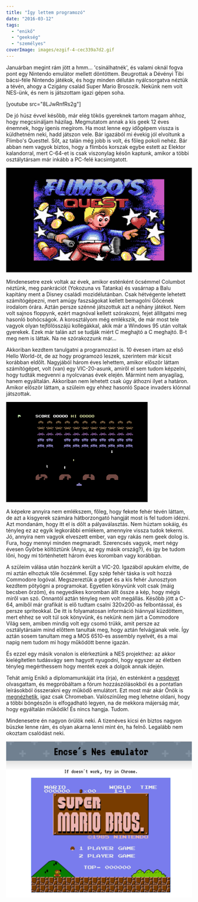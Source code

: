 ```yaml
---
title: "Így lettem programozó"
date: "2016-03-12"
tags: 
  - "enikő"
  - "geekség"
  - "személyes"
coverImage: images/ezgif-4-cec339a7d2.gif
---
```


Januárban megint rám jött a hmm... 'csinálhatnék', és valami oknál fogva pont egy Nintendo emulátor mellett döntöttem. Beugrottak a Dévényi Tibi bácsi-féle Nintendo játékok, és hogy minden délután nyálcsorgatva néztük a tévén, ahogy a Czigány család Super Mario Brosozik. Nekünk nem volt NES-ünk, és nem is játszottam igazi gépen soha.

[youtube src="8LJwRnfRs2g"]

De jó húsz évvel később, már elég tökös gyereknek tartom magam ahhoz, hogy megcsináljam házilag. Megmutatom annak a kis geek 12 éves énemnek, hogy igenis megírom. Ha most lenne egy időgépem vissza is küldhetném neki, hadd játszon vele. Bár igazából mi évekig jól elvoltunk a Flimbo's Questtel. Sőt, az talán még jobb is volt, és főleg pokoli nehéz. Bár abban nem vagyok biztos, hogy a flimbós korszak egybe estett az Elektor kalandorral, mert C-64-et is csak viszonylag későn kaptunk, amikor a többi osztálytársam már inkább a PC-felé kacsintgatott.

![flimbo.jpg](images/flimbo.jpg.jpg)

Mindenesetre ezek voltak az évek, amikor esténként öcsémmel Columbot néztünk, meg pankrációt (Yokozuna vs Tatanka) és vasárnap a Balu kapitány ment a Disney családi mozidélutánban. Csak hétvégente lehetett számítógépezni, mert amúgy faszságokat kellett bemagolni Gőcének irodalom órára. Aztán persze szénné játszottuk azt a néhány játékot. Nem volt sajnos floppynk, ezért magnóval kellett szórakozni, fejet állítgatni meg hasonló bohócságok. A korosztályom még emlékszik, de már most tele vagyok olyan tejfölösszájú kollégákkal, akik már a Windows 95 után voltak gyerekek. Ezek már talán azt se tudják miért C meghajtó a C meghajtó. B-t meg nem is láttak. Na ne szórakozzunk már...

Akkoriban kezdtem tanulgatni a programozást is. 10 évesen írtam az első Hello World-öt, de az hogy programozó leszek, szerintem már kicsit korábban eldőlt. Nagyjából három éves lehettem, amikor először láttam számítógépet, volt (van) egy VIC-20-asunk, amiről el sem tudom képzelni, hogy tudták megvenni a nyolcvanas évek elején. Mármint nem anyagilag, hanem egyáltalán. Akkoriban nem lehetett csak úgy áthozni ilyet a határon. Amikor először láttam, a szüleim egy ehhez hasonló Space invaders klónnal játszottak.

![162160-avenger-commodore-64-screenshot-gameplay-us-and-europe-version](images/162160-avenger-commodore-64-screenshot-gameplay-us-and-europe-version.png)

A képekre annyira nem emlékszem, főleg, hogy fekete fehér tévén láttam, de azt a kisgyerek számára hátborzongató hangját most is fel tudom idézni. Azt mondanám, hogy itt el is dőlt a pályaválasztás. Nem húztam sokáig, és tényleg ez az egyik legkorábbi emlékem, amennyire vissza tudok tekerni. Jó, annyira nem vagyok elveszett ember, van egy rakás nem geek dolog is. Fura, hogy mennyi minden megmaradt. Szerencsés vagyok, mert négy évesen Győrbe költöztünk (Anyu, az egy másik ország?), és így be tudom lőni, hogy mi történhetett három éves koromban vagy korábban.

A szüleim válása után hozzánk került a VIC-20. Igazából apukám elvitte, de mi aztán elhoztuk tőle öcsémmel. Egy szép fehér táska is volt hozzá Commodore logóval. Megszereztük a gépet és a kis fehér Junosztyon kezdtem pötyögni a programokat. Egyetlen könyvünk volt csak (máig becsben őrzöm), és negyedikes koromban állt össze a kép, hogy mégis miről van szó. Onnantól aztán tényleg nem volt megállás. Később jött a C-64, amiből már grafikát is elő tudtam csalni 320x200-as felbontással, és persze spriteokkal. De itt is folyamatosan információ hiánnyal küzdöttem, mert ehhez se volt túl sok könyvünk, és nekünk nem járt a Commodore Világ sem, amiben mindig volt egy csomó trükk, amit persze az osztálytársaim mind előttem tanultak meg, hogy aztán felvágjanak vele. Így aztán sosem tanultam meg a MOS 6510-es assembly nyelvét, és a mai napig nem tudom mi hogy működött benne igazán.

És ezzel egy másik vonalon is elérkeztünk a NES projekthez: az akkor kielégítetlen tudásvágy sem hagyott nyugodni, hogy egyszer az életben tényleg megérthessem hogy mentek ezek a dolgok annak idején.

Tehát amíg Enikő a diplomamunkáját írta (írja), én esténként a [nesdevet](http://wiki.nesdev.com/w/index.php/Nesdev_Wiki) olvasgattam, és megpróbáltam a fórum hozzászólásokból és a pontatlan leírásokból összerakni egy működő emulátort. Ezt most már akár Önök is [megnézhetik](https://nes.csokavar.hu/), igaz csak Chromeban. Valószínűleg meg lehetne oldani, hogy a többi böngészőn is elfogadható legyen, na de mekkora májerság már, hogy egyáltalán működik! És nincs hangja. Tudom.

Mindenesetre én nagyon örülök neki. A tizenéves kicsi én biztos nagyon büszke lenne rám, és olyan akarna lenni mint én, ha felnő. Legalább nem okoztam csalódást neki.

[![nesemu](images/nesemu.jpg)](https://nes.csokavar.hu/)
